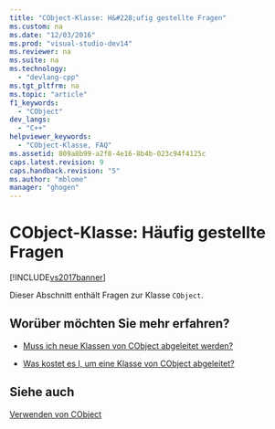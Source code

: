 ```yaml
---
title: "CObject-Klasse: H&#228;ufig gestellte Fragen"
ms.custom: na
ms.date: "12/03/2016"
ms.prod: "visual-studio-dev14"
ms.reviewer: na
ms.suite: na
ms.technology: 
  - "devlang-cpp"
ms.tgt_pltfrm: na
ms.topic: "article"
f1_keywords: 
  - "CObject"
dev_langs: 
  - "C++"
helpviewer_keywords: 
  - "CObject-Klasse, FAQ"
ms.assetid: 809a8b99-a2f8-4e16-8b4b-023c94f4125c
caps.latest.revision: 9
caps.handback.revision: "5"
ms.author: "mblome"
manager: "ghogen"
---
```

# CObject-Klasse: H&#228;ufig gestellte Fragen
[!INCLUDE[vs2017banner](../assembler/inline/includes/vs2017banner.md)]

Dieser Abschnitt enthält Fragen zur Klasse `CObject`.  
  
## Worüber möchten Sie mehr erfahren?  
  
-   [Muss ich neue Klassen von CObject abgeleitet werden?](../mfc/do-i-have-to-derive-new-classes-from-cobject-q.md)  
  
-   [Was kostet es I, um eine Klasse von CObject abgeleitet?](../mfc/what-does-it-cost-me-to-derive-a-class-from-cobject-q.md)  
  
## Siehe auch  
 [Verwenden von CObject](../mfc/using-cobject.md)
